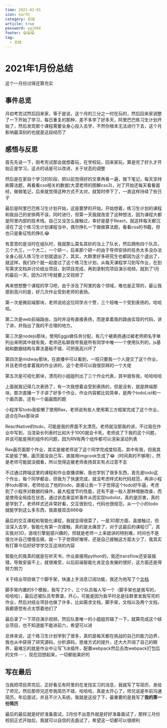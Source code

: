 ```yaml
---
time: 2021-02-01
icon: earth
category: 总结
article: true
password: ygj666
footer: 😁😁😁
tag:
  - 总结
---
```


# 2021年1月份总结

这个一月份过得还算充实

## 事件总览

月初考完试然后回来家，等于是说，这个月的三分之一时在玩的，然后回来家调整了一下开始了学习，每日重复的那种，差不多学了好多天，阿里巴巴练习生计划开始了，然后发现那个课程需要全身心投入去学，不然你根本无法进行下去，这个月影响最深刻的也就是这段经历了

## 感悟与反思

首先先说一下，刚考完试那会就想着玩，在学校玩，回来家玩，算是完了好久才开始正是学习，这点的话是可以改进，关于状态的调整

然后是在家自个学习的阶段，把以前觉得好的文章再看一遍，做下笔记，每天坚持刷算法题，再看看css相关的数据(大漠老师的图解css3)，对了开始还每天看看面经，做做笔记，后来就觉得这种方式不太对，就暂时停下了，一直这样持续了些日子

最后是阿里巴巴练习生计划开始，这是噩梦的开始，开始想着，练习生计划的课程和我自己的安排两不误，同时进行，但第一天我就改变了这种想法，因为课程大都是阿里内部的技术栈，自己又没怎么接触过，幸好是基于React，就这样每天都沉浸在了这个练习生计划课程当中，偶尔挣扎一下做做算法题，看看css的书籍，但也只是象征性的挣扎😂

有意思的是当时在组队时，我就那么莫名其妙的当上了队长，然后拥有四个队员，三个大三，一个大二，一个研一，后来那个研一的由于导师安排的任务太多没办法全身心投入练习生计划就退出了，其实，大群里好多研究生也都因为这个退出了，就这样，我们四个就一起度过了这个练习生计划，从每天课程学习到写作业，在到写需求文档并讨论结业项目，到项目完成，再到录制完项目演示视频，就到了1月的最后一天，因为2月1号就要上交视频了

再来想想整个课程的学习吧，由于涉及了阿里的各个领域，难也是正常的，最让我感到高兴的是，好几次作业受到老师的表扬。

第一次是微前端那块，老师说给这位同学点个赞，三个班唯一个受到表扬的，哈哈哈。

第二次是web前端路由，当时并没有直接表扬，而是拿着我的路由实现的代码，讲了讲，并指出了我的不合理的地方。

第三次是nodejs那块，使用Eggjs做任务分配，有几个被表扬通过被老师把名字单列出来明其中就有我，老师还私聊我夸我是所有同学中唯一一个使用队列的，js基础和数据结构与算法基础不错，可把我高兴坏了

第四次是midway那块，在直播中可以看到，一班只要我一个人提交了这个作业，并且老师也拿着我的作业讲的，这个老师可以我很崇拜的一个大佬

第五次是可视化那块，漂亮的小姐姐列出了三个作业代表，其中就有我，哈哈哈哈

上面就我记得几次表扬了，有一次我想着会受到表扬的，但是没有，就是跨端那块，那次直播一下子讲了好多个作业，作业内容都比较简单，是两个todoList和一个画页面，还有一个画画图的题

小程序写todo我偷懒了使用Rax，老师说有些人使用第三方框架完成了这个作业，适合在Rax那块讲

ReactNative的todo，可能是我的界面不太漂亮，老师就没那我的讲，不过我在作业中写到，当渲染长列表时比如大于1000就会卡死，老师说了下我的这个问题，并说可能是用的组件的问题，因为RN有两个组件都可以渲染滚动列表

Rax画页面那个作业，其实是被老师说了这个同学完成度较高，其中有我，但我其实是偷了懒，画页面没自己写，直接用imgcook生成了😂（时间真的不够用），然是老师可能就没细看，所以觉得这被老师表扬其实有点过意不去

不过通过跨端这里的课程和作业直播讲解，我也学到了很多东西，首先是todo这个作业，每个同学都会，但我为了快速完成，就没考虑样式和代码规范，再讲小程序todo那块，老师给出了他的todo，直接让我一下子觉得这个todo好牛逼，考虑到了小程序对数据的操作，最大程度节约性能，还有不是一般人那种增删改查，而是使用全局挂在状态，通过状态来监听事件从而实现todolist，真的是厉害，真的是学到了，老师样式还非常好看，交互很到位，代码也很规范，从一个小的todo就能学到这么多东西，我直接双击666😆

最后的交互课程和智能化课程，我就显得很菜了，一是3D那方面，虽接触过，但没深入去学，智能化有第一次接触，真的是太痛苦了，对于这最后的课程😴，其实我对3D，游戏引擎挺感兴趣的，但就是老师一上来就讲的特别难，时间也不是很允许自己慢慢去搞，就一下子觉得好难呀，还是自己接触这方面太少了，我其实有打算今后好好学学交互这块的内容

智能化的我真的就是在听天书，作业直接用python的，我还transflow还安装报错，导致安装不上，就很难受，以后前端智能化肯定会发展的很好，这方面还是得努力努力


关于结业项目做了个脚手架，快速上手消息订阅功能，我还为他写了个[文档](http://alert-doc.ygjie.icu/)

脚手架内置的5个模板，我写了2个，三个队员每人写一个（脚手架也是我写的，哈哈哈），最后还被队员夸靠谱，开心，可能是因为我平时总是往群里发我写完的作业，然后对结业项目也做了许多，比如需求文档，脚手架，文档以及两个文档，我都感觉有点太惯着他们了

最后录了一下项目演示视频，然后队里唯一的小姐姐剪辑了一下，就算完成这个结业项目，也不知道能不能进前六，希望可以进

总体来说，这个练习生计划学到了很多，真的是每天都在挑战的自己的能力边界，我也从中获得了研究源码，分析源码，思维方式的提升，还大大开阔了自己的眼界，最难忘的就是作业中让写飞冰插件，配置webpack然后去改webpack打包后的文件·····，现在回想起来，一切都挺美好的

## 写在最后

当我把项目弄完后，正好看见有阿里的在发找实习的消息，我就写了写简历，发给了师兄，然后那师兄还夸我简历不错，哈哈哈，真是太开心了，师兄说是年前沟通简历，年后面试，并且不计入系统，我就是这投了下，最重要的是我写了**我的第一份简历**

最后的最后就是好好准备面试，2月份不出意外就是好好准备面试了，那样三月份校招正式开始后，我就可以自信的去面试了，希望这一切都可以很顺利
